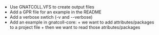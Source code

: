 + Use GNATCOLL.VFS to create output files
+ Add a GPR file for an example in the README
+ Add a verbose swtich (-v and --verbose)
+ Add an example in gnatcoll-core:
        + we want to add attributes/packages to a project file
        + then we want to read those atributes/packages
